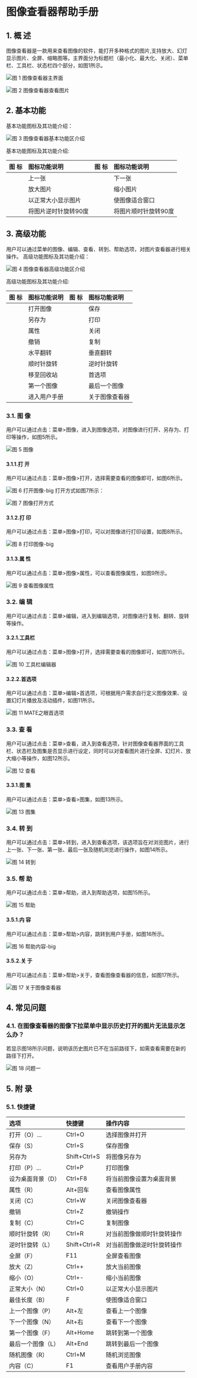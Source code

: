 # 图像查看器帮助手册

## 1. 概 述
图像查看器是一款用来查看图像的软件，能打开多种格式的图片,支持放大、幻灯显示图片、全屏、缩略图等。主界面分为标题栏（最小化、最大化、关闭）、菜单栏、工具栏、状态栏四个部分，如图1所示。

![图 1 图像查看器主界面](image/1.png)

![图 2 图像查看器查看图片](image/2.png)
## 2. 基本功能
基本功能图标及其功能介绍：

![图 3 图像查看器基本功能区介绍](image/3.png)

基本功能图标及其功能介绍:

|图 标	|图标功能说明	|图 标|	图标功能说明
| :------------ | :------------ | :------------ | :------------ |
||	上一张	||	下一张
||	放大图片||		缩小图片
||	以正常大小显示图片	||	使图像适合窗口
||	将图片逆时针旋转90度	||	将图片顺时针旋转90度

## 3. 高级功能
用户可以通过菜单的图像、编辑、查看、转到、帮助选项，对图片查看器进行相关操作。
高级功能图标及其功能介绍：

![图 4 图像查看器高级功能区介绍](image/4.png)


高级功能图标及其功能介绍:

|图 标|	图标功能说明	|图 标	|图标功能说明
| :------------ | :------------ | :------------ | :------------ |
||	打开图像	||	保存
||	另存为		||打印
||	属性	||	关闭
||	撤销	||	复制
||	水平翻转	||	垂直翻转
||	顺时针旋转	||	逆时针旋转
||	移至回收站	||	首选项
||	第一个图像	||	最后一个图像
||	进入用户手册	||	关于图像查看器

### 3.1. 图 像
用户可以通过点击：菜单>图像，进入到图像选项，对图像进行打开、另存为、打印等操作，如图5所示。

![图 5 图像](image/5.png)
#### 3.1.1.打 开
用户可以通过点击：菜单>图像>打开，选择需要查看的图像即可，如图6所示。


![图 6 打开图像-big](image/6.png)
打开方式如图7所示：

![图 7 图像打开方式](image/7.png)
#### 3.1.2.打 印
用户可以通过点击：菜单>图像>打印，可以对图像进行打印设置，如图8所示。

![图 8 打印图像-big](image/8.png)
#### 3.1.3.属 性
用户可以通过点击：菜单>图像>属性，可以查看图像属性，如图9所示。

![图 9 查看图像属性](image/9.png)
### 3.2. 编 辑
用户可以通过点击：菜单>编辑，进入到编辑选项，对图像进行复制、翻转、旋转等操作。
#### 3.2.1.工具栏
用户可以通过点击：菜单>图像>打开，选择需要查看的图像即可，如图10所示。

![图 10 工具栏编辑器](image/10.png)
#### 3.2.2.首选项
用户可以通过点击：菜单>编辑>首选项，可根据用户需求自行定义图像效果、设置幻灯片播放及活动插件，如图11所示。

![图 11 MATE之眼首选项](image/11.png)
### 3.3. 查 看
用户可以通过点击：菜单>查看，进入到查看选项，针对图像查看器界面的工具栏、状态栏及图集是否显示进行设定，同时可以对查看图片进行全屏、幻灯片、放大缩小等操作，如图12所示。

![图 12 查看](image/12.png)
#### 3.3.1.图 集
用户可以通过点击：菜单>查看>图集，如图13所示。

![图 13 图集](image/13.png)
### 3.4. 转 到
用户可以通过点击：菜单>转到，进入到查看选项，该选项旨在对浏览图片，进行上一张、下一张、第一张、最后一张及随机浏览进行操作，如图14所示。

![图 14 转到](image/14.png)
### 3.5. 帮 助
用户可以通过点击：菜单>帮助，进入到帮助选项，如图15所示。

![图 15 帮助](image/15.png)
#### 3.5.1.内 容
用户可以通过点击：菜单>帮助>内容，跳转到用户手册，如图16所示。

![图 16 帮助内容-big](image/16.png)
#### 3.5.2.关 于
用户可以通过点击：菜单>帮助>关于，查看图像查看器的信息，如图17所示。

![图 17 关于图像查看器](image/17.png)
## 4. 常见问题
### 4.1. 在图像查看器的图像下拉菜单中显示历史打开的图片无法显示怎么办？
若显示图18所示问题，说明该历史图片已不在当前路径下，如需查看需要在新的路径下打开。


![图 18 问题一](image/18.png)
## 5. 附 录
### 5.1. 快捷键
|选项	|快捷键|	操作内容
| :------------ | :------------ | :------------ | 
|打开（O）...|	Ctrl+O	|选择图像并打开
|保存（S）	|Ctrl+S	|保存图像
|另存为	|Shift+Ctrl+S|	将图像另存为
|打印（P）...|	Ctrl+P	|打印图像
|设为桌面背景（D）|	Ctrl+F8|	将当前图像设置为桌面背景
|属性（R）|	Alt+回车|	查看图像属性
|关闭（C）|	Ctrl+W|	关闭图像查看器
|撤销	|Ctrl+Z|	撤销操作
|复制（C）|	Ctrl+C	|复制图像
|顺时针旋转（R）|	Ctrl+R	|对当前图像做顺时针旋转操作
|逆时针旋转（L）|	Shift+Ctrl+R|	对当前图像做逆时针旋转操作
|全屏（F）	|F11|	全屏查看图像
|放大（Z）	|Ctrl++	|放大当前图像
|缩小（O）	|Ctrl+-	|缩小当前图像
|正常大小（N）|	Ctrl+0	|以正常大小显示图片
|最佳长度（B）|	F	|使图像适合窗口
|上一个图像（P）|	Alt+左	|查看上一个图像
|下一个图像（N）|	Alt+右	|查看下一个图像
|第一个图像（F）|	Alt+Home|	跳转到第一个图像
|最后一个图像（L）|	Alt+End	|跳转到最后一个图像
|随机图像（R）	|Ctrl+M	|随机浏览图像
|内容（C）	|F1|	查看用户手册内容
